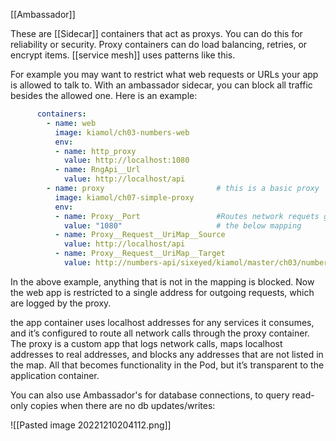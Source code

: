 [[Ambassador]]

These are [[Sidecar]] containers that act as proxys.  You can do this for reliability or security.  Proxy containers can do load balancing, retries, or encrypt items.  [[service mesh]] uses patterns like this. 

For example you may want to restrict what web requests or URLs your app is allowed to talk to.  With an ambassador sidecar, you can block all traffic besides the allowed one.   Here is an example:

```yaml
      containers:
        - name: web
          image: kiamol/ch03-numbers-web 
          env:
          - name: http_proxy
            value: http://localhost:1080
          - name: RngApi__Url
            value: http://localhost/api
        - name: proxy                         # this is a basic proxy
          image: kiamol/ch07-simple-proxy          
          env:
		  - name: Proxy__Port                 #Routes network requets given 
            value: "1080"                     # the below mapping
          - name: Proxy__Request__UriMap__Source
            value: http://localhost/api
          - name: Proxy__Request__UriMap__Target
            value: http://numbers-api/sixeyed/kiamol/master/ch03/numbers/rng

```

In the above example, anything that is not in the mapping  is blocked.   Now the web app is restricted to a single address for outgoing requests, which are logged by the proxy. 

the app container uses localhost addresses for any services it consumes, and it’s configured to route all network calls through the proxy container. The proxy is a custom app that logs network calls, maps localhost addresses to real addresses, and blocks any addresses that are not listed in the map. All that becomes functionality in the Pod, but it’s transparent to the application container.

You can also use Ambassador's for database connections, to query read-only copies when there are no db updates/writes:

![[Pasted image 20221210204112.png]]

